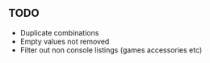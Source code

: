 ## TODO
- Duplicate combinations
- Empty values not removed
- Filter out non console listings (games accessories etc)